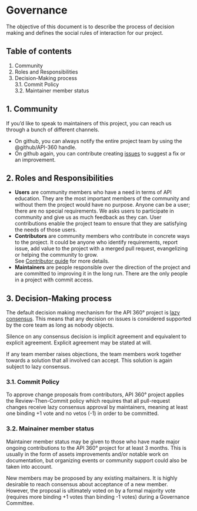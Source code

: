 # Governance

The objective of this document is to describe the process of decision making and defines the social rules of interaction for our project.

## Table of contents

1. Community
2. Roles and Responsibilities
3. Decision-Making process  
  3.1. Commit Policy  
  3.2. Maintainer member status  
  
## 1. Community

If you’d like to speak to maintainers of this project, you can reach us through a bunch of different channels.

- On github, you can always notify the entire project team by using the @github/API-360 handle.
- On github again, you can contribute creating [issues](https://github.com/michelin/API-360/issues) to suggest a fix or an improvement.

## 2. Roles and Responsibilities

- **Users** are community members who have a need in terms of API education. They are the most important members of the community and without them the project would have no purpose. Anyone can be a user; there are no special requirements. We asks users to participate in community and give us as much feedback as they can. User contributions enable the project team to ensure that they are satisfying the needs of those users.
- **Contributors** are community members who contribute in concrete ways to the project. It could be anyone who identify requirements, report issue, add value to the project with a merged pull request, evangelizing or helping the community to grow.  
    See [Contributor guide]() for more details.
- **Maintainers** are people responsible over the direction of the project and are committed to improving it in the long run. There are the only people in a project with commit access.

## 3. Decision-Making process

The default decision making mechanism for the API 360° project is [lazy consensus](http://www.apache.org/foundation/how-it-works.html#decision-making). This means that any decision on issues is considered supported by the core team as long as nobody objects.

Silence on any consensus decision is implicit agreement and equivalent to explicit agreement. Explicit agreement may be stated at will.

If any team member raises objections, the team members work together towards a solution that all involved can accept. This solution is again subject to lazy consensus.

### 3.1. Commit Policy

To approve change proposals from contributors, API 360° project applies the Review-Then-Commit policy which requires that all pull-request changes receive lazy consensus approval by maintainers, meaning at least one binding +1 vote and no vetos (-1) in order to be committed.

### 3.2. Mainainer member status

Maintainer member status may be given to those who have made major ongoing contributions to the API 360° project for at least 3 months. This is usually in the form of assets improvements and/or notable work on documentation, but organizing events or community support could also be taken into account.

New members may be proposed by any existing maitainers. It is highly desirable to reach consensus about acceptance of a new member. However, the proposal is ultimately voted on by a formal majority vote (requires more binding +1 votes than binding -1 votes) during a Governance Committee.
